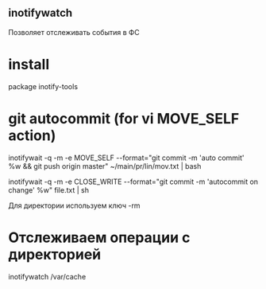 ## inotifywatch
Позволяет отслеживать события в ФС

# install 
package inotify-tools


# git autocommit (for vi MOVE_SELF action)
inotifywait -q -m -e MOVE_SELF --format="git commit -m 'auto commit' %w && git push origin master" ~/main/pr/lin/mov.txt | bash

inotifywait -q -m -e CLOSE_WRITE --format="git commit -m 'autocommit on change' %w" file.txt | sh

Для директории используем ключ -rm

# Отслеживаем операции с директорией
inotifywatch /var/cache


